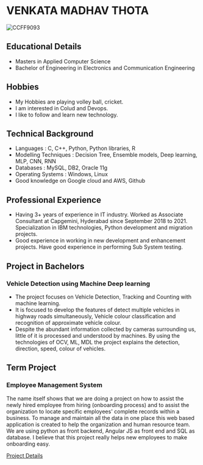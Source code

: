 # VENKATA MADHAV THOTA
![CCFF9093](https://user-images.githubusercontent.com/106224773/195971199-ed5c8e56-6aad-487e-9ae6-fa4d18fa4310.JPG)

## Educational Details
- Masters in Applied Computer Science
- Bachelor of Engineering in Electronics and Communication Engineering

## Hobbies 
- My Hobbies are playing volley ball, cricket.
- I am interested in Colud and Devops.
- I like to follow and learn new technology.

## Technical Background
- Languages             : C, C++, Python, Python libraries, R
- Modelling Techniques  : Decision Tree, Ensemble models, Deep learning, MLP, CNN, RNN
- Databases             : MySQL, DB2, Oracle 11g
- Operating Systems     : Windows, Linux
- Good knowledge on Google cloud and AWS, Github

## Professional Experience
- Having 3+ years of experience in IT industry. Worked as Associate Consultant at Capgemini, Hyderabad 
since September 2018 to 2021. Specialization in IBM technologies, Python development and migration projects.
- Good experience in working in new development and enhancement projects. Have good experience in performing 
Sub System testing.

## Project in Bachelors
### Vehicle Detection using Machine Deep learning
- The project focuses on Vehicle Detection, Tracking and Counting with machine learning.
- It is focused to develop the features of detect multiple vehicles in highway roads simultaneously, Vehicle
colour classification and recognition of approximate vehicle colour.
- Despite the abundant information collected by cameras surrounding us, little of it is processed and
understood by machines. By using the technologies of OCV, ML, MDL the project explains the detection,
direction, speed, colour of vehicles. 

## Term Project
### Employee Management System
The name itself shows that we are doing a project on how to assist the newly hired employee from hiring
(onboarding process) and to assist the organization to locate specific employees' complete records within 
a business. To manage and maintain all the data in one place this web based application is created to help 
the organization and human resource team. We are using python as front backend, Angular JS as front end 
and SQL as database. I believe that this project really helps new employees to make onboarding easy.

[Project Details](https://github.com/thotave/GVSU-CIS641-Vikings)


<!-- ### Favorite Meme
![Computer science Meme](https://i.chzbgr.com/thumb800/14732037/hDE6A9508/software-developer-nerdy-memes-geeky-memes-relatable-memes-funny-memes-memes-lol-programming-memes) -->